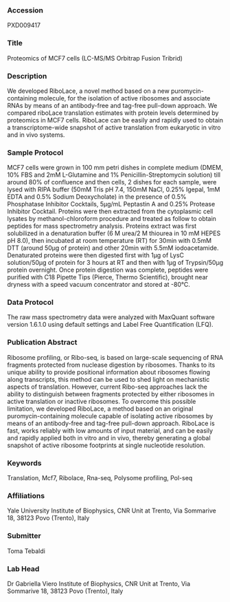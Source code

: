 ### Accession
PXD009417

### Title
Proteomics of MCF7 cells (LC-MS/MS Orbitrap Fusion Tribrid)

### Description
We developed RiboLace, a novel method based on a new puromycin-containing molecule, for the isolation of active ribosomes and associate RNAs by means of an antibody-free and tag-free pull-down approach. We compared riboLace translation estimates with protein levels determined by proteomics in MCF7 cells. RiboLace can be easily and rapidly used to obtain  a transcriptome-wide snapshot of active translation from  eukaryotic in vitro and in vivo systems.

### Sample Protocol
MCF7 cells were grown in 100 mm petri dishes in complete medium (DMEM, 10% FBS and 2mM L-Glutamine and 1% Penicillin-Streptomycin solution) till around 80% of confluence and then cells, 2 dishes for each sample, were lysed with RIPA buffer (50mM Tris pH 7.4, 150mM NaCl, 0.25% Igepal, 1mM EDTA and 0.5% Sodium Deoxycholate) in the presence of 0.5% Phosphatase Inhibitor Cocktails, 5μg/mL Peptastin A and 0.25% Protease Inhibitor Cocktail.  Proteins were then extracted from the cytoplasmic cell lysates by methanol-chloroform procedure and treated as follow to obtain peptides for mass spectrometry analysis. Proteins extract was first solubilized in a denaturation buffer (6 M urea/2 M thiourea in 10 mM HEPES pH 8.0), then incubated at room temperature (RT) for 30min with 0.5mM DTT (around 50µg of protein) and other 20min with 5.5mM iodoacetamide. Denaturated proteins were then digested first with 1µg of LysC solution/50µg of protein for 3 hours at RT and then with 1µg of Trypsin/50µg protein overnight. Once protein digestion was complete, peptides were purified with C18 Pipette Tips (Pierce, Thermo Scientific), brought near dryness with a speed vacuum concentrator and stored at -80°C.

### Data Protocol
The raw mass spectrometry data were analyzed with MaxQuant software version 1.6.1.0 using default settings and Label Free Quantification (LFQ).

### Publication Abstract
Ribosome profiling, or Ribo-seq, is based on large-scale sequencing of RNA fragments protected from nuclease digestion by ribosomes. Thanks to its unique ability to provide positional information about ribosomes flowing along transcripts, this method can be used to shed light on mechanistic aspects of translation. However, current Ribo-seq approaches lack the ability to distinguish between fragments protected by either ribosomes in active translation or inactive ribosomes. To overcome this possible limitation, we developed RiboLace, a method based on an original puromycin-containing molecule capable of isolating active ribosomes by means of an antibody-free and tag-free pull-down approach. RiboLace is fast, works reliably with low amounts of input material, and can be easily and rapidly applied both in&#xa0;vitro and in&#xa0;vivo, thereby generating a global snapshot of active ribosome footprints at single nucleotide resolution.

### Keywords
Translation, Mcf7, Ribolace, Rna-seq, Polysome profiling, Pol-seq

### Affiliations
Yale University
Institute of Biophysics, CNR Unit at Trento, Via Sommarive 18, 38123 Povo (Trento), Italy

### Submitter
Toma Tebaldi

### Lab Head
Dr Gabriella Viero
Institute of Biophysics, CNR Unit at Trento, Via Sommarive 18, 38123 Povo (Trento), Italy


